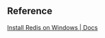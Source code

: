 

## Reference

[Install Redis on Windows | Docs](https://redis.io/docs/latest/operate/oss_and_stack/install/install-redis/install-redis-on-windows/)